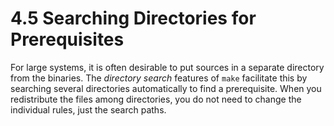 # 4.5 Searching Directories for Prerequisites

For large systems, it is often desirable to put sources in a separate directory from the binaries.
The _directory search_ features of `make` facilitate this by searching several directories automatically to find a prerequisite.
When you redistribute the files among directories, you do not need to change the individual rules, just the search paths.
